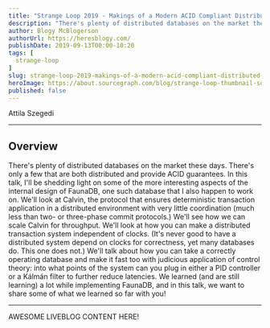 ```yaml
---
title: "Strange Loop 2019 - Makings of a Modern ACID Compliant Distributed Database"
description: "There's plenty of distributed databases on the market these days. There's only a few that are both distributed and provide ACID guarantees. In this talk, I'll be shedding light on some of the more interesting aspects of the internal design of FaunaDB, one such database that I also happen to work on. We'll look at Calvin, the protocol that ensures deterministic transaction application in a distributed environment with very little coordination (much less than two- or three-phase commit protocols.) We'll see how we can scale Calvin for throughput. We'll look at how you can make a distributed transaction system independent of clocks. (It's never good to have a distributed system depend on clocks for correctness, yet many databases do. This one does not.) We'll talk about how you can take a correctly operating database and make it fast too with judicious application of control theory: into what points of the system can you plug in either a PID controller or a Kálmán filter to further reduce latencies. We learned (and are still learning) a lot while implementing FaunaDB, and in this talk, we want to share some of what we learned so far with you!"
author: Blogy McBlogerson
authorUrl: https://heresblogy.com/
publishDate: 2019-09-13T00:00-10:20
tags: [
  strange-loop
]
slug: strange-loop-2019-makings-of-a-modern-acid-compliant-distributed-database
heroImage: https://about.sourcegraph.com/blog/strange-loop-thumbnail-square-v2.jpg
published: false
---
```


<div className="container p-0 liveblog-presenters d-flex w-100 text-center">
  <div className="row m-0 w-100">
      <p className=" mr-12 m-0 w-100">
        <span className="liveblog-presenters__name">Attila Szegedi</span>
        <a href="https://twitter.com/asz" target="_blank" title="Twitter"><i className="fa fa-twitter pr-2"></i></a>
        <a href="https://github.com/szegedi" target="_blank" title="GitHub"><i className="fa fa-github pr-2"></i></a>
      </p>
  </div>
</div>

---

## Overview

There's plenty of distributed databases on the market these days. There's only a few that are both distributed and provide ACID guarantees. In this talk, I'll be shedding light on some of the more interesting aspects of the internal design of FaunaDB, one such database that I also happen to work on. We'll look at Calvin, the protocol that ensures deterministic transaction application in a distributed environment with very little coordination (much less than two- or three-phase commit protocols.) We'll see how we can scale Calvin for throughput. We'll look at how you can make a distributed transaction system independent of clocks. (It's never good to have a distributed system depend on clocks for correctness, yet many databases do. This one does not.) We'll talk about how you can take a correctly operating database and make it fast too with judicious application of control theory: into what points of the system can you plug in either a PID controller or a Kálmán filter to further reduce latencies. We learned (and are still learning) a lot while implementing FaunaDB, and in this talk, we want to share some of what we learned so far with you!

---

AWESOME LIVEBLOG CONTENT HERE!

